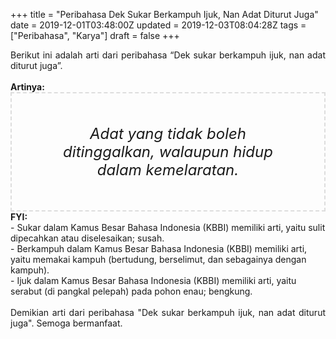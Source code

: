 +++
title = "Peribahasa Dek Sukar Berkampuh Ijuk, Nan Adat Diturut Juga"
date = 2019-12-01T03:48:00Z
updated = 2019-12-03T08:04:28Z
tags = ["Peribahasa", "Karya"]
draft = false
+++

<div dir="ltr" style="text-align: left;" trbidi="on"><div style="text-align: justify;">Berikut ini adalah arti dari peribahasa “Dek sukar berkampuh ijuk, nan adat diturut juga”.</div><br /><div style="text-align: justify;"><b>Artinya:</b></div><div style="border: 2px dashed #ddd; font-size: 24px; height: auto; margin: 0 auto; padding: 50px; text-align: center; width: auto;"><i>Adat yang tidak boleh ditinggalkan, walaupun hidup dalam kemelaratan.</i></div><b>FYI:</b><br />- Sukar dalam Kamus Besar Bahasa Indonesia (KBBI) memiliki arti, yaitu sulit dipecahkan atau diselesaikan; susah.<br />- Berkampuh dalam Kamus Besar Bahasa Indonesia (KBBI) memiliki arti, yaitu memakai kampuh (bertudung, berselimut, dan sebagainya dengan kampuh).<br />- Ijuk dalam Kamus Besar Bahasa Indonesia (KBBI) memiliki arti, yaitu serabut (di pangkal pelepah) pada pohon enau; bengkung.<br /><br /><div style="text-align: justify;">Demikian arti dari peribahasa "Dek sukar berkampuh ijuk, nan adat diturut juga". Semoga bermanfaat.</div></div>
